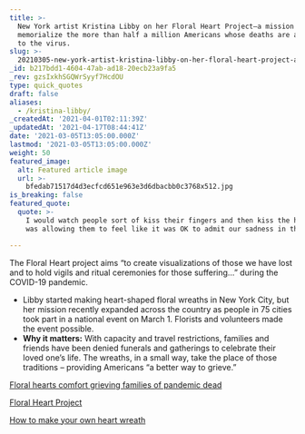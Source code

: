 ```yaml
---
title: >-
  New York artist Kristina Libby on her Floral Heart Project—a mission to
  memorialize the more than half a million Americans whose deaths are attributed
  to the virus.
slug: >-
  20210305-new-york-artist-kristina-libby-on-her-floral-heart-project-a-mission-to-memorialize-the
_id: b217bdd1-4604-47ab-ad18-20ecb23a9fa5
_rev: gzsIxkhSGQWrSyyf7HcdOU
type: quick_quotes
draft: false
aliases:
  - /kristina-libby/
_createdAt: '2021-04-01T02:11:39Z'
_updatedAt: '2021-04-17T08:44:41Z'
date: '2021-03-05T13:05:00.000Z'
lastmod: '2021-03-05T13:05:00.000Z'
weight: 50
featured_image:
  alt: Featured article image
  url: >-
    bfedab71517d4d3ecfcd651e963e3d6dbacbb0c3768x512.jpg
is_breaking: false
featured_quote:
  quote: >-
    I would watch people sort of kiss their fingers and then kiss the heart. It
    was allowing them to feel like it was OK to admit our sadness in the moment.

---
```

The Floral Heart project aims “to create visualizations of those we have lost and to hold vigils and ritual ceremonies for those suffering…” during the COVID-19 pandemic.

* Libby started making heart-shaped floral wreaths in New York City, but her mission recently expanded across the country as people in 75 cities took part in a national event on March 1. Florists and volunteers made the event possible.
* **Why it matters:** With capacity and travel restrictions, families and friends have been denied funerals and gatherings to celebrate their loved one’s life. The wreaths, in a small way, take the place of those traditions – providing Americans “a better way to grieve.”

[Floral hearts comfort grieving families of pandemic dead](https://apnews.com/article/floral-heart-project-covid-memorial-06e2c024a86aeb795fcd2c09635a4f87)

[Floral Heart Project](https://www.floralheartproject.com/)

[How to make your own heart wreath](https://www.youtube.com/watch?v=gQhrtWySP3A&t=22s)